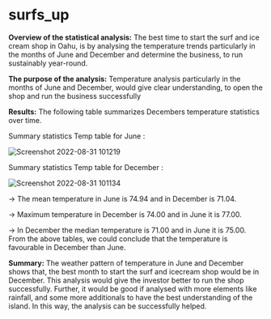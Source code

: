 # surfs_up

 **Overview of the statistical analysis:**
    The best time to start the surf and ice cream shop in Oahu, is by analysing the temperature trends particularly in the months of June and December and determine the business, to run sustainably year-round.

 **The purpose of the analysis:**
  Temperature analysis particularly  in the months of June and December, would give clear understanding, to open the shop and run the business successfully 

 **Results:**
  The following table summarizes Decembers temperature statistics over time.

Summary  statistics Temp table for June :

![Screenshot 2022-08-31 101219](https://user-images.githubusercontent.com/107904664/187739106-80f94fef-d090-43d2-821b-f19bf412344b.png)

Summary  statistics Temp table for December :

![Screenshot 2022-08-31 101134](https://user-images.githubusercontent.com/107904664/187739142-5fcfeaa4-4b3f-4c0f-9f00-f939bd7a81fa.png)


-> The mean temperature in June is 74.94 and in December is 71.04.

-> Maximum temperature in December is 74.00 and in June it is 77.00.

-> In December the median temperature is 71.00 and in June it is 75.00.
From the above tables, we could conclude that the temperature is favourable in December than June.

**Summary:**
   The weather pattern of temperature in June and December shows that, the best month to start the surf and icecream shop would be in December.
This analysis would give the investor better to run the shop successfully. Further, it would be good if analysed with more elements like rainfall, and some more additionals to have the best understanding of the island. In this way, the analysis can be successfully helped.








 
